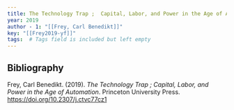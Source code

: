 ```yaml
---
title: The Technology Trap ;  Capital, Labor, and Power in the Age of Automation
year: 2019
author - 1: "[[Frey, Carl Benedikt]]"
key: "[[Frey2019-yf]]"
tags:  # Tags field is included but left empty
---
```


## Bibliography
Frey, Carl Benedikt. (2019). _The Technology Trap ;  Capital, Labor, and Power in the Age of Automation_. Princeton University Press. https://doi.org/10.2307/j.ctvc77cz1
